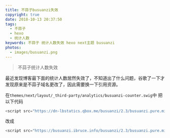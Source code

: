 ```yaml
---
title: 不蒜子busuanzi失效
copyright: true
date: 2018-10-13 20:37:50
tags:
  - 不蒜子
  - hexo
  - 统计人数
keywords: 不蒜子 统计人数失效 hexo next主题 busuanzi
photos:
  - images/busuanzi.png
---
```


> 不蒜子统计人数失效

<!-- more -->

最近发现博客最下面的统计人数居然失效了，不知道出了什么问题，谷歌了一下才发现原来是不蒜子域名更改了，因此需要换一下引用资源。

在`themes/next/layout/_third-party/analytics/busuanzi-counter.swig`中
把以下代码

```js js
<script src="https://dn-lbstatics.qbox.me/busuanzi/2.3/busuanzi.pure.mini.js" />
```

改成

```js js
<script src="https://busuanzi.ibruce.info/busuanzi/2.3/busuanzi.pure.mini.js" />
```
